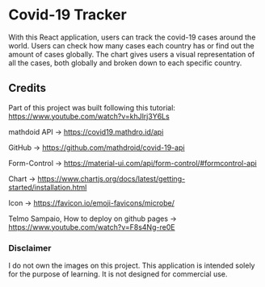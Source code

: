 # Covid-19 Tracker

With this React application, users can track the covid-19 cases around the world.
Users can check how many cases each country has or find out the amount of cases globally. 
The chart gives users a visual representation of all the cases, both globally and broken down to each specific country.   

## Credits 

Part of this project was built following this tutorial: 
https://www.youtube.com/watch?v=khJlrj3Y6Ls

mathdoid API -> https://covid19.mathdro.id/api 

GitHub -> https://github.com/mathdroid/covid-19-api

Form-Control -> https://material-ui.com/api/form-control/#formcontrol-api

Chart -> https://www.chartjs.org/docs/latest/getting-started/installation.html

Icon -> https://favicon.io/emoji-favicons/microbe/

Telmo Sampaio, How to deploy on github pages -> https://www.youtube.com/watch?v=F8s4Ng-re0E

### Disclaimer

I do not own the images on this project.
This application is intended solely for the purpose of learning. It is not designed for commercial use.